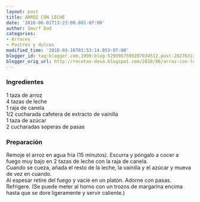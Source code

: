 ```yaml
---
layout: post
title: ARROZ CON LECHE
date: '2010-06-01T13:23:00.001-07:00'
author: Smurf Dad
categories:
- Arroces
- Postres y dulces
modified_time: '2016-03-16T01:53:14.053-07:00'
blogger_id: tag:blogger.com,1999:blog-5299957599287034512.post-2827631316085435606
blogger_orig_url: http://recetas-desa.blogspot.com/2010/06/arroz-con-leche.html
---
```


<h3>Ingredientes</h3>1 taza de arroz<br />4 tazas de leche<br />1 raja de canela<br />1/2 cucharada cafetera de extracto de vainilla<br />1 taza de azúcar<br />2 cucharadas soperas de pasas<br /><h3>Preparación</h3>Remoje el arroz en agua fría (15 minutos). Escurra y póngalo a cocer a fuego muy bajo en 2 tazas de leche con la raja de canela.<br />Cuando se cueza, añada el resto de la leche, la vainilla y el azúcar y mueva de vez en cuando.<br />Al espesar retire del fuego y vacíe en un platón. Adorne con pasas. Refrigere. (Se puede meter al horno con un trozos de margarina encima hasta que se dore ligeramente y servir caliente.)